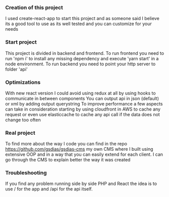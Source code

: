 ### Creation of this project

I used create-react-app to start this project and as someone said I believe its a good tool to use as its well tested and you can customize for your needs

### Start project

This project is divided in backend and frontend. To run frontend you need to run 'npm i' to install any missing dependency and execute 'yarn start' in a node environment. To run backend you need to point your http server to folder 'api'

### Optimizations

With new react version I could avoid using redux at all by using hooks to communicate in between components
You can output api in json (default) or xml by adding output querystring
To improve performance a few aspects can take in consideration starting by using cloudfront in AWS to cache any request or even use elasticcache to cache any api call if the data does not change too often

### Real project

To find more about the way I code you can find in the repo https://github.com/gsdias/gsdias-cms my own CMS where I built using extensive OOP and in a way that you can easily extend for each client. I can go through the CMS to explain better the way it was created

### Troubleshooting

If you find any problem running side by side PHP and React the idea is to use / for the app and /api for the api itself.